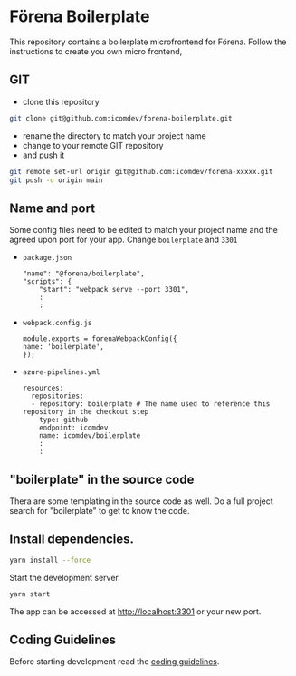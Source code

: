 # Förena Boilerplate

This repository contains a boilerplate microfrontend for Förena. Follow the instructions to create you own micro frontend,

## GIT

- clone this repository

```bash
git clone git@github.com:icomdev/forena-boilerplate.git
```

- rename the directory to match your project name
- change to your remote GIT repository
- and push it

```bash
git remote set-url origin git@github.com:icomdev/forena-xxxxx.git
git push -u origin main
```

## Name and port

Some config files need to be edited to match your project name and the agreed upon port for your app. Change `boilerplate` and `3301`

- `package.json`

  ```
  "name": "@forena/boilerplate",
  "scripts": {
      "start": "webpack serve --port 3301",
      :
      :
  ```

- `webpack.config.js`
  ```
  module.exports = forenaWebpackConfig({
  name: 'boilerplate',
  });
  ```
- `azure-pipelines.yml`
  ```
  resources:
    repositories:
    - repository: boilerplate # The name used to reference this repository in the checkout step
      type: github
      endpoint: icomdev
      name: icomdev/boilerplate
      :
      :
  ```

## "boilerplate" in the source code

Thera are some templating in the source code as well.
Do a full project search for "boilerplate" to get to know the code.

## Install dependencies.

```bash
yarn install --force
```

Start the development server.

```bash
yarn start
```

The app can be accessed at [http://localhost:3301](http://localhost:3301) or your new port.

## Coding Guidelines

Before starting development read the [coding guidelines](https://github.com/icomdev/forena#coding-guidelines).
